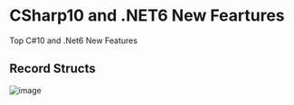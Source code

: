 # CSharp10 and .NET6 New Feartures
Top C#10 and .Net6 New Features

## Record Structs
![image](https://user-images.githubusercontent.com/42376112/147958601-fcac9e44-2d7e-4a21-8e09-6a979f1edbe5.png)


